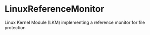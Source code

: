 # LinuxReferenceMonitor
Linux Kernel Module (LKM) implementing a reference monitor for file protection

